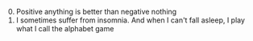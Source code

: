 0. Positive anything is better than negative nothing
2. I sometimes suffer from insomnia. And when I can't fall asleep, I play what I call the alphabet game

